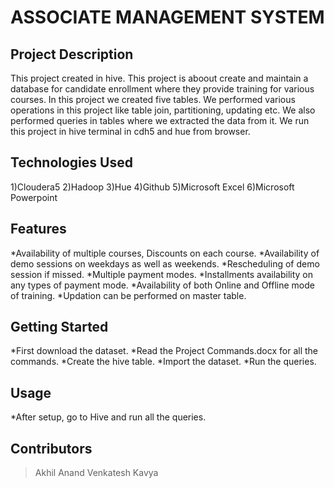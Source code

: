 # ASSOCIATE MANAGEMENT SYSTEM

## Project Description

This project created in hive.
This project is aboout create and maintain a database for candidate enrollment where they provide training for various courses.
In this project we created five tables.
We performed various operations in this project like table join, partitioning, updating etc.
We also performed queries in tables where we extracted the data from it.
We run this project in hive terminal in cdh5 and hue from browser.

## Technologies Used

1)Cloudera5
2)Hadoop
3)Hue
4)Github
5)Microsoft Excel
6)Microsoft Powerpoint

## Features

*Availability of multiple courses, Discounts on each course.
*Availability of demo sessions on weekdays as well as weekends.
*Rescheduling of demo session if missed.
*Multiple payment modes.
*Installments availability on any types of payment mode.
*Availability of both Online and Offline mode of training.
*Updation can be performed on master table.

## Getting Started
*First download the dataset.
*Read the Project Commands.docx for all the commands.
*Create the hive table.
*Import the dataset.
*Run the queries.
## Usage
*After setup, go to Hive and run all the queries.
## Contributors

> Akhil
> Anand
> Venkatesh
> Kavya

